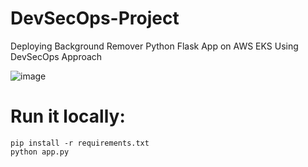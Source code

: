 # DevSecOps-Project
Deploying Background Remover Python Flask App on AWS EKS Using DevSecOps Approach

![image](https://github.com/user-attachments/assets/41248908-1ee0-4884-8092-39af1239860c)

# Run it locally:

```
pip install -r requirements.txt
python app.py
```



